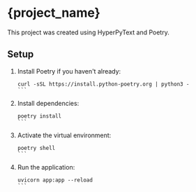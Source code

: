 # {project_name}

This project was created using HyperPyText and Poetry.

## Setup

1. Install Poetry if you haven't already:
   ````
   curl -sSL https://install.python-poetry.org | python3 -
   ```

2. Install dependencies:
   ````
   poetry install
   ```

3. Activate the virtual environment:
   ````
   poetry shell
   ```

4. Run the application:
   ````
   uvicorn app:app --reload
   ```
